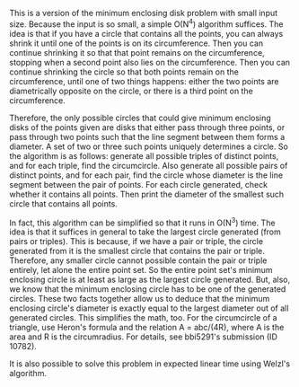 This is a version of the minimum enclosing disk problem with small input size. Because the input is so small,
a simple O(N<sup>4</sup>) algorithm suffices. The idea is that if you have a circle 
that contains all the points, you can always shrink it until one of the points is on its circumference. 
Then you can continue shrinking it so that that point remains on the circumference, stopping when a second point also 
lies on the circumference. Then you can continue shrinking the circle so that both points remain on the circumference,
until one of two things happens: either the two points are diametrically opposite on the circle, or there is a third point on the 
circumference.

Therefore, the only possible circles that could give minimum enclosing disks of the points given are disks that either pass 
through three points, or pass through two points such that the line segment between them forms a diameter. 
A set of two or three such points uniquely determines a circle. So the algorithm is as follows: generate all possible triples of 
distinct points, and for each triple, find the circumcircle. Also generate all possible pairs of distinct points, and for each pair, 
find the circle whose diameter is the line segment between the pair of points. For each circle generated, check whether it contains all 
points. Then print the diameter of the smallest such circle that contains all points.

In fact, this algorithm can be simplified so that it runs in O(N<sup>3</sup>) time. The idea is that it suffices in general to take the 
largest circle generated (from pairs or triples). This is because, if we have a pair or triple, 
the circle generated from it is the smallest circle that contains the pair or triple. 
Therefore, any smaller circle cannot possible contain the pair or triple entirely, let alone the entire point set. 
So the entire point set's minimum enclosing circle is at least as large as the largest circle generated. But, also, we know that the 
minimum enclosing circle has to be one of the generated circles. These two facts together allow us to deduce that the minimum enclosing
circle's diameter is exactly equal to the largest diameter out of all generated circles. This simplifies the math, too. 
For the circumcircle of a triangle, use Heron's formula and the relation A = abc/(4R), where A is the area and R is the circumradius. 
For details, see bbi5291's submission (ID 10782).

It is also possible to solve this problem in expected linear time using Welzl's algorithm. 
